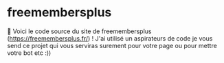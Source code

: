 # freemembersplus
👀 Voici le code source du site de freemembersplus (https://freemembersplus.fr/) ! J'ai utilisé un aspirateurs de code je vous send ce projet qui vous serviras surement pour votre page ou pour mettre votre bot etc :))
